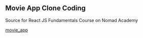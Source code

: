 ## Movie App Clone Coding

 Source for React JS Fundamentals Course on Nomad Academy

[movie_app](https://duohui1234.github.io/movie_app/)

